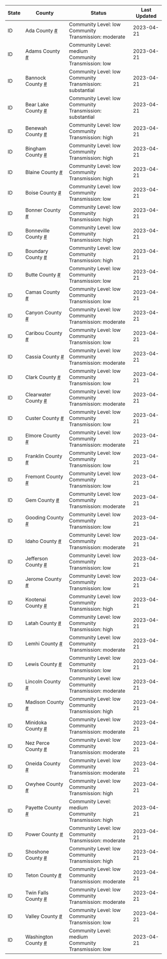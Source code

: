 State | County | Status | Last Updated
--- | --- | --- | --- 
ID | Ada County <a href="#ada_county">#</a> | <a name="ada_county"></a>Community Level: low<br/>Community Transmission: moderate | 2023-04-21
ID | Adams County <a href="#adams_county">#</a> | <a name="adams_county"></a>Community Level: medium<br/>Community Transmission: low | 2023-04-21
ID | Bannock County <a href="#bannock_county">#</a> | <a name="bannock_county"></a>Community Level: low<br/>Community Transmission: substantial | 2023-04-21
ID | Bear Lake County <a href="#bear_lake_county">#</a> | <a name="bear_lake_county"></a>Community Level: low<br/>Community Transmission: substantial | 2023-04-21
ID | Benewah County <a href="#benewah_county">#</a> | <a name="benewah_county"></a>Community Level: low<br/>Community Transmission: high | 2023-04-21
ID | Bingham County <a href="#bingham_county">#</a> | <a name="bingham_county"></a>Community Level: low<br/>Community Transmission: high | 2023-04-21
ID | Blaine County <a href="#blaine_county">#</a> | <a name="blaine_county"></a>Community Level: low<br/>Community Transmission: high | 2023-04-21
ID | Boise County <a href="#boise_county">#</a> | <a name="boise_county"></a>Community Level: low<br/>Community Transmission: low | 2023-04-21
ID | Bonner County <a href="#bonner_county">#</a> | <a name="bonner_county"></a>Community Level: low<br/>Community Transmission: high | 2023-04-21
ID | Bonneville County <a href="#bonneville_county">#</a> | <a name="bonneville_county"></a>Community Level: low<br/>Community Transmission: high | 2023-04-21
ID | Boundary County <a href="#boundary_county">#</a> | <a name="boundary_county"></a>Community Level: low<br/>Community Transmission: high | 2023-04-21
ID | Butte County <a href="#butte_county">#</a> | <a name="butte_county"></a>Community Level: low<br/>Community Transmission: low | 2023-04-21
ID | Camas County <a href="#camas_county">#</a> | <a name="camas_county"></a>Community Level: low<br/>Community Transmission: low | 2023-04-21
ID | Canyon County <a href="#canyon_county">#</a> | <a name="canyon_county"></a>Community Level: low<br/>Community Transmission: moderate | 2023-04-21
ID | Caribou County <a href="#caribou_county">#</a> | <a name="caribou_county"></a>Community Level: low<br/>Community Transmission: low | 2023-04-21
ID | Cassia County <a href="#cassia_county">#</a> | <a name="cassia_county"></a>Community Level: low<br/>Community Transmission: moderate | 2023-04-21
ID | Clark County <a href="#clark_county">#</a> | <a name="clark_county"></a>Community Level: low<br/>Community Transmission: low | 2023-04-21
ID | Clearwater County <a href="#clearwater_county">#</a> | <a name="clearwater_county"></a>Community Level: low<br/>Community Transmission: moderate | 2023-04-21
ID | Custer County <a href="#custer_county">#</a> | <a name="custer_county"></a>Community Level: low<br/>Community Transmission: low | 2023-04-21
ID | Elmore County <a href="#elmore_county">#</a> | <a name="elmore_county"></a>Community Level: low<br/>Community Transmission: moderate | 2023-04-21
ID | Franklin County <a href="#franklin_county">#</a> | <a name="franklin_county"></a>Community Level: low<br/>Community Transmission: low | 2023-04-21
ID | Fremont County <a href="#fremont_county">#</a> | <a name="fremont_county"></a>Community Level: low<br/>Community Transmission: low | 2023-04-21
ID | Gem County <a href="#gem_county">#</a> | <a name="gem_county"></a>Community Level: low<br/>Community Transmission: moderate | 2023-04-21
ID | Gooding County <a href="#gooding_county">#</a> | <a name="gooding_county"></a>Community Level: low<br/>Community Transmission: low | 2023-04-21
ID | Idaho County <a href="#idaho_county">#</a> | <a name="idaho_county"></a>Community Level: low<br/>Community Transmission: moderate | 2023-04-21
ID | Jefferson County <a href="#jefferson_county">#</a> | <a name="jefferson_county"></a>Community Level: low<br/>Community Transmission: low | 2023-04-21
ID | Jerome County <a href="#jerome_county">#</a> | <a name="jerome_county"></a>Community Level: low<br/>Community Transmission: low | 2023-04-21
ID | Kootenai County <a href="#kootenai_county">#</a> | <a name="kootenai_county"></a>Community Level: low<br/>Community Transmission: high | 2023-04-21
ID | Latah County <a href="#latah_county">#</a> | <a name="latah_county"></a>Community Level: low<br/>Community Transmission: high | 2023-04-21
ID | Lemhi County <a href="#lemhi_county">#</a> | <a name="lemhi_county"></a>Community Level: low<br/>Community Transmission: moderate | 2023-04-21
ID | Lewis County <a href="#lewis_county">#</a> | <a name="lewis_county"></a>Community Level: low<br/>Community Transmission: low | 2023-04-21
ID | Lincoln County <a href="#lincoln_county">#</a> | <a name="lincoln_county"></a>Community Level: low<br/>Community Transmission: moderate | 2023-04-21
ID | Madison County <a href="#madison_county">#</a> | <a name="madison_county"></a>Community Level: low<br/>Community Transmission: high | 2023-04-21
ID | Minidoka County <a href="#minidoka_county">#</a> | <a name="minidoka_county"></a>Community Level: low<br/>Community Transmission: moderate | 2023-04-21
ID | Nez Perce County <a href="#nez_perce_county">#</a> | <a name="nez_perce_county"></a>Community Level: low<br/>Community Transmission: moderate | 2023-04-21
ID | Oneida County <a href="#oneida_county">#</a> | <a name="oneida_county"></a>Community Level: low<br/>Community Transmission: moderate | 2023-04-21
ID | Owyhee County <a href="#owyhee_county">#</a> | <a name="owyhee_county"></a>Community Level: low<br/>Community Transmission: high | 2023-04-21
ID | Payette County <a href="#payette_county">#</a> | <a name="payette_county"></a>Community Level: medium<br/>Community Transmission: high | 2023-04-21
ID | Power County <a href="#power_county">#</a> | <a name="power_county"></a>Community Level: low<br/>Community Transmission: moderate | 2023-04-21
ID | Shoshone County <a href="#shoshone_county">#</a> | <a name="shoshone_county"></a>Community Level: low<br/>Community Transmission: high | 2023-04-21
ID | Teton County <a href="#teton_county">#</a> | <a name="teton_county"></a>Community Level: low<br/>Community Transmission: moderate | 2023-04-21
ID | Twin Falls County <a href="#twin_falls_county">#</a> | <a name="twin_falls_county"></a>Community Level: low<br/>Community Transmission: moderate | 2023-04-21
ID | Valley County <a href="#valley_county">#</a> | <a name="valley_county"></a>Community Level: low<br/>Community Transmission: low | 2023-04-21
ID | Washington County <a href="#washington_county">#</a> | <a name="washington_county"></a>Community Level: medium<br/>Community Transmission: low | 2023-04-21

